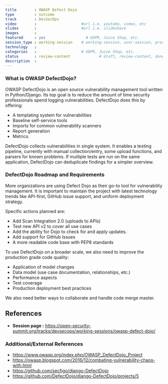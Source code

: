 ```yaml
---
title        : OWASP Defect Dojo
type         : outcome
track        : DevSecOps
video        :                    #url i.e. youtube, vimeo, etc
slides       :                    #url i.e. slideshare
images       :
featured     : yes                 	# GDPR, Juice Shop, etc.
session_type : working-session    # working-session, user-session, product-sesssion
technology   :
categories   :                    # GDPR, Juice Shop, etc.
status       : review-content             # draft, review-content, done
description  :
---
```


### What is OWASP DefectDojo?

OWASP DefectDojo is an open source vulnerability management tool written in Python/Django. Its top goal is to reduce the amount of time security professionals spend logging vulnerabilities. DefectDojo does this by offering:

- A templating system for vulnerabilities
- Baseline self-service tools
- Imports for common vulnerability scanners
- Report generation
- Metrics.

DefectDojo collects vulnerabilities in single system. It enables a testing pipeline, currently with manual collection/entry, some upload functions, and parsers for known problems. If multiple tests are run on the same application, DefectDojo can deduplicate findings for a simpler overview.

### DefectDojo Roadmap and Requirements

More organizations are using Defect Dojo as their go-to tool for vulnerability management. It is important to maintain the project with latest technology trends like API-first, GitHub issue support, and uniform deployment strategy.

Specific actions planned are:

- Add Scan Integration 2.0 (uploads to APIs)
- Test new API v2 to cover all use cases
- Add the ability for Dojo to check for and apply updates.
- Add support for GitHub Issues
- A more readable code base with PEP8 standards

To use DefectDojo on a broader scale, we also need to improve the production grade code quality:

- Application of model changes
- Data model (use case documentation, relationships, etc.)
- Performance aspects
- Test coverage
- Production deployment best practices

We also need better ways to collaborate and handle code merge master.

## References
- **Session page :**	https://open-security-summit.org/tracks/devsecops/working-sessions/owasp-defect-dojo/

### Additional/External References
- https://www.owasp.org/index.php/OWASP_DefectDojo_Project
- https://owasp.blogspot.com/2016/12/combating-vulnerability-chaos-with.html
- https://github.com/secfigo/django-DefectDojo
- https://github.com/DefectDojo/django-DefectDojo/projects/5

